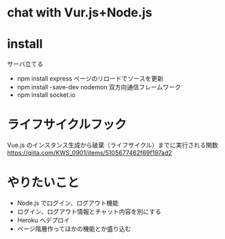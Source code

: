 # chat with Vur.js+Node.js

# install

サーバ立てる

- npm install express
  ページのリロードでソースを更新
- npm install -save-dev nodemon
  双方向通信フレームワーク
- npm install socket.io

# ライフサイクルフック

Vue.js のインスタンス生成から破棄（ライフサイクル）までに実行される関数
https://qiita.com/KWS_0901/items/5105677462f69f197ad2

# やりたいこと

- Node.js でログイン、ログアウト機能
- ログイン、ログアウト情報とチャット内容を別にする
- Heroku へデプロイ
- ページ階層作ってほかの機能とか盛り込む
